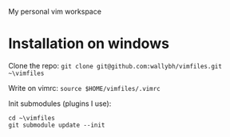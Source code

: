 My personal vim workspace

# Installation on windows

Clone the repo: `git clone git@github.com:wallybh/vimfiles.git ~\vimfiles`

Write on vimrc:  `source $HOME/vimfiles/.vimrc`

Init submodules (plugins I use): 
```
cd ~\vimfiles
git submodule update --init
```
